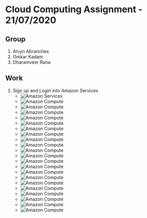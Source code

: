 # Cloud Computing Assignment - 21/07/2020

## Group
1. Alvyn Abranches
2. Omkar Kadam
3. Dharamveer Rana

## Work
1. Sign up and Login into Amazon Services
    - ![Amazon Services](docs/1.jpg)<br> 
    - ![Amazon Compute](docs/1.png)<br>
    - ![Amazon Compute](docs/2.png)<br>
    - ![Amazon Compute](docs/3.png)<br>
    - ![Amazon Compute](docs/4.png)<br>
    - ![Amazon Compute](docs/5.png)<br>
    - ![Amazon Compute](docs/6.png)<br>
    - ![Amazon Compute](docs/7.png)<br>
    - ![Amazon Compute](docs/8.png)<br>
    - ![Amazon Compute](docs/9.png)<br>
    - ![Amazon Compute](docs/10.png)<br>
    - ![Amazon Compute](docs/11.png)<br>
    - ![Amazon Compute](docs/12.png)<br>
    - ![Amazon Compute](docs/13.png)<br>
    - ![Amazon Compute](docs/14.png)<br>
    - ![Amazon Compute](docs/15.png)<br>
    - ![Amazon Compute](docs/16.png)<br>
    - ![Amazon Compute](docs/17.png)<br>
    - ![Amazon Compute](docs/18.png)<br>
    - ![Amazon Compute](docs/19.png)<br>
    - ![Amazon Compute](docs/20.png)<br>
    - ![Amazon Compute](docs/21.png)<br>